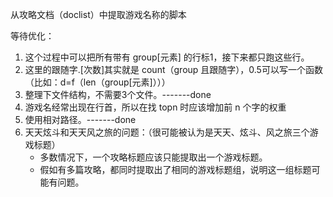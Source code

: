 从攻略文档（doclist）中提取游戏名称的脚本

等待优化：

1. 这个过程中可以把所有带有 group[元素] 的行标1，接下来都只跑这些行。
2. 这里的跟随字.[次数]其实就是 count（group 且跟随字），0.5可以写一个函数（比如：d=f（len（group[元素]）））
3. 整理下文件结构，不需要3个文件。-------done
4. 游戏名经常出现在行首，所以在找 topn 时应该增加前 n 个字的权重
5. 使用相对路径。-------done
6. 天天炫斗和天天风之旅的问题：（很可能被认为是天天、炫斗、风之旅三个游戏标题）
	+ 多数情况下，一个攻略标题应该只能提取出一个游戏标题。
	+ 假如有多篇攻略，都同时提取出了相同的游戏标题组，说明这一组标题可能有问题。